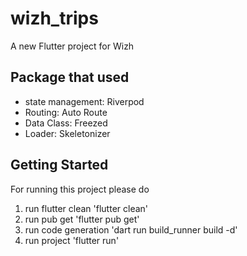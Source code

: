 # wizh_trips

A new Flutter project for Wizh 

## Package that used
- state management: Riverpod
- Routing: Auto Route
- Data Class: Freezed
- Loader: Skeletonizer

## Getting Started
For running this project please do
1. run flutter clean 'flutter clean'
2. run pub get 'flutter pub get'
3. run code generation 'dart run build_runner build -d'
4. run project 'flutter run'
